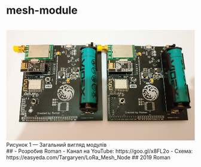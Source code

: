 # mesh-module
<br>
<a href="https://raw.githubusercontent.com/RomanButsiy/mesh-module/master/screens/Screen1.png"><img src="https://raw.githubusercontent.com/RomanButsiy/mesh-module/master/screens/Screen1.png"></a>
<br>
Рисунок 1 — Загальний вигляд модулів
<br>
##
 - Розробив Roman
 - Канал на YouTube: https://goo.gl/x8FL2o
 - Схема: https://easyeda.com/Targaryen/LoRa_Mesh_Node
## 2019 Roman
